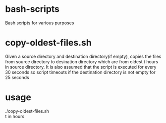# bash-scripts
Bash scripts for various purposes

# copy-oldest-files.sh
Given a source directory and destination directory(if empty), copies the files from source directory to desination directory which are from oldest t hours in source directory. It is also assumed that the script is executed for every 30 seconds so script timeouts if the destination directory is not empty for 25 seconds
# usage
./copy-oldest-files.sh <t> 
  <br />
  t in hours

